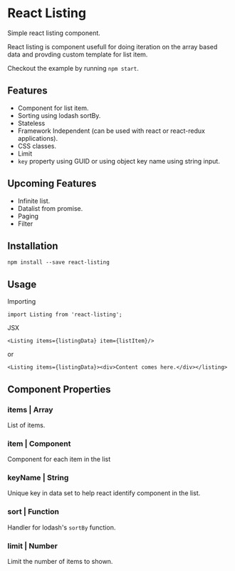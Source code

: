 # React Listing
Simple react listing component.

React listing is component usefull for doing iteration on the array based data and provding custom template for list item. 

Checkout the example by running `npm start`. 

## Features 
* Component for list item.
* Sorting using lodash sortBy.
* Stateless
* Framework Independent (can be used with react or react-redux applications).
* CSS classes.
* Limit
* `key` property using GUID or using object key name using string input.


## Upcoming Features
* Infinite list.
* Datalist from promise.
* Paging
* Filter

## Installation

`npm install --save react-listing`

## Usage 

Importing

`
 import Listing from 'react-listing';
`

JSX 

`<Listing items={listingData} item={listItem}/>`

or 

`<Listing items={listingData}><div>Content comes here.</div></listing>`


## Component Properties

### items | Array

List of items. 

### item | Component

Component for each item in the list

### keyName | String

Unique key in data set to help react identify component in the list.

### sort | Function

Handler for lodash's `sortBy` function. 

### limit | Number
Limit the number of items to shown.


